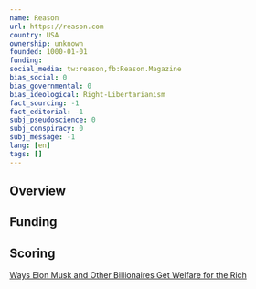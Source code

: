 ```yaml
---
name: Reason
url: https://reason.com
country: USA
ownership: unknown
founded: 1000-01-01
funding:
social_media: tw:reason,fb:Reason.Magazine
bias_social: 0
bias_governmental: 0
bias_ideological: Right-Libertarianism
fact_sourcing: -1
fact_editorial: -1
subj_pseudoscience: 0
subj_conspiracy: 0
subj_message: -1
lang: [en]
tags: []
---
```


## Overview

## Funding

## Scoring

[Ways Elon Musk and Other Billionaires Get Welfare for the Rich](https://www.youtube.com/watch?v=SVhyBvmwzXM)
